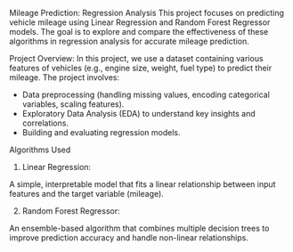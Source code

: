 Mileage Prediction: Regression Analysis
This project focuses on predicting vehicle mileage using Linear Regression and Random Forest Regressor models. The goal is to explore and compare the effectiveness of these algorithms in regression analysis for accurate mileage prediction.

Project Overview:
In this project, we use a dataset containing various features of vehicles (e.g., engine size, weight, fuel type) to predict their mileage. The project involves:

- Data preprocessing (handling missing values, encoding categorical variables, scaling features).
- Exploratory Data Analysis (EDA) to understand key insights and correlations.
- Building and evaluating regression models.

Algorithms Used
1. Linear Regression:

A simple, interpretable model that fits a linear relationship between input features and the target variable (mileage).

2. Random Forest Regressor:

An ensemble-based algorithm that combines multiple decision trees to improve prediction accuracy and handle non-linear relationships.


